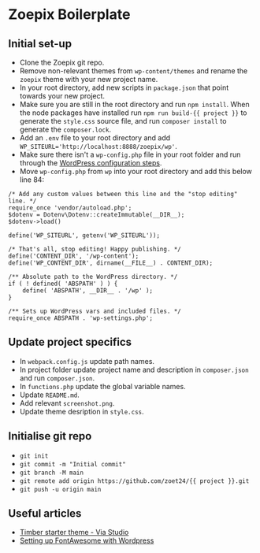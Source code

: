 # Zoepix Boilerplate

## Initial set-up
- Clone the Zoepix git repo.
- Remove non-relevant themes from `wp-content/themes` and rename the `zoepix` theme with your new project name.
- In your root directory, add new scripts in `package.json` that point towards your new project.
- Make sure you are still in the root directory and run `npm install`. When the node packages have installed run `npm run build-{{ project }}` to generate the `style.css` source file, and run `composer install` to generate the `composer.lock`.
- Add an `.env` file to your root directory and add `WP_SITEURL='http://localhost:8888/zoepix/wp'`.
- Make sure there isn't a `wp-config.php` file in your root folder and run through the [WordPress configuration steps](https://www.youtube.com/watch?v=OriRDlUbAFg&t=1116s&ab_channel=FounderCopilot).
- Move `wp-config.php` from `wp` into your root directory and add this below line 84:
```
/* Add any custom values between this line and the "stop editing" line. */
require_once 'vendor/autoload.php';
$dotenv = Dotenv\Dotenv::createImmutable(__DIR__);
$dotenv->load()

define('WP_SITEURL', getenv('WP_SITEURL'));

/* That's all, stop editing! Happy publishing. */
define('CONTENT_DIR', '/wp-content');
define('WP_CONTENT_DIR', dirname(__FILE__) . CONTENT_DIR);

/** Absolute path to the WordPress directory. */
if ( ! defined( 'ABSPATH' ) ) {
    define( 'ABSPATH', __DIR__ . '/wp' );
}

/** Sets up WordPress vars and included files. */
require_once ABSPATH . 'wp-settings.php';
```

## Update project specifics
- In `webpack.config.js` update path names.
- In project folder update project name and description in `composer.json` and run `composer.json`.
- In `functions.php` update the global variable names.
- Update `README.md`.
- Add relevant `screenshot.png`.
- Update theme desription in `style.css`.

## Initialise git repo
- `git init`
- `git commit -m "Initial commit"`
- `git branch -M main`
- `git remote add origin https://github.com/zoet24/{{ project }}.git`
- `git push -u origin main`


## Useful articles
- [Timber starter theme - Via Studio](https://via.studio/journal/building-a-wordpress-theme-with-timber)
- [Setting up FontAwesome with Wordpress](https://fontawesome.com/v5/docs/web/use-with/wordpress/install-manually)